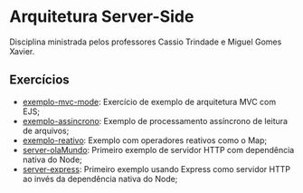 # Arquitetura Server-Side

Disciplina ministrada pelos professores Cassio Trindade e Miguel Gomes Xavier.

## Exercícios

- [exemplo-mvc-mode](./exercicios/arq-server-side/exemplo-mvc-mode/): Exercício de exemplo de arquitetura MVC com EJS;
- [exemplo-assincrono](./exercicios/arq-server-side/exemplo-assincrono/): Exemplo de processamento assíncrono de leitura de arquivos;
- [exemplo-reativo](./exercicios/arq-server-side/exemplo-reativo/): Exemplo com operadores reativos como o Map;
- [server-olaMundo](./exercicios/server-olaMundo/): Primeiro exemplo de servidor HTTP com dependência nativa do Node;
- [server-express](./exercicios/server-express/): Primeiro exemplo usando Express como servidor HTTP ao invés da dependência nativa do Node;